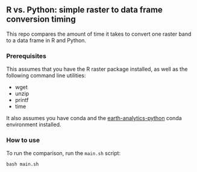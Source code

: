 ## R vs. Python: simple raster to data frame conversion timing

This repo compares the amount of time it takes to convert one raster band to a 
data frame in R and Python. 

### Prerequisites

This assumes that you have the R raster package installed, as well as the 
following command line utilities: 

- wget
- unzip
- printf
- time

It also assumes you have conda and the 
[earth-analytics-python](https://github.com/earthlab/earth-analytics-python-env) 
conda environment installed.


### How to use

To run the comparison, run the `main.sh` script: 

```
bash main.sh
```
